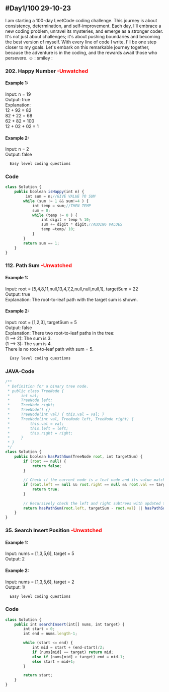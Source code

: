 
## #Day1/100 29-10-23

I am starting a 100-day LeetCode coding challenge. This journey is about consistency, determination, and self-improvement. Each day, I'll embrace a new coding problem, unravel its mysteries, and emerge as a stronger coder. It's not just about challenges; it's about pushing boundaries and becoming the best version of myself. With every line of code I write, I'll be one step closer to my goals. Let's embark on this remarkable journey together, because the adventure is in the coding, and the rewards await those who persevere. ☺️
: smiley : 


### 202. Happy Number <font color="Red"> -Unwatched </font>

#### Example 1:

Input: n = 19\
Output: true\
Explanation:\
12 + 92 = 82\
82 + 22 = 68\
62 + 82 = 100\
12 + 02 + 02 = 1

#### Example 2:
Input: n = 2\
Output: false

```bash
  Easy level coding questions
```


### Code

```javascript
class Solution {
    public boolean isHappy(int n) {
         int sum = n;//GIVE VALUE TO SUM
        while (sum != 1 && sum!=4 ) {
            int temp = sum;//THEN TEMP
            sum = 0;
            while (temp != 0 ) {
                int digit = temp % 10;
                sum += digit * digit;//ADDING VALUES
                temp =temp/ 10;
            }
        }
        return sum == 1;
    }
}
```

### 112. Path Sum <font color="Red"> -Unwatched </font>
#### Example 1:

Input: root = [5,4,8,11,null,13,4,7,2,null,null,null,1], targetSum = 22\
Output: true\
Explanation: The root-to-leaf path with the target sum is shown.

#### Example 2:
Input: root = [1,2,3], targetSum = 5\
Output: false\
Explanation: There two root-to-leaf paths in the tree:\
(1 --> 2): The sum is 3.\
(1 --> 3): The sum is 4.\
There is no root-to-leaf path with sum = 5.
```bash
  Easy level coding questions
```
### JAVA-Code

```javascript
/**
 * Definition for a binary tree node.
 * public class TreeNode {
 *     int val;
 *     TreeNode left;
 *     TreeNode right;
 *     TreeNode() {}
 *     TreeNode(int val) { this.val = val; }
 *     TreeNode(int val, TreeNode left, TreeNode right) {
 *         this.val = val;
 *         this.left = left;
 *         this.right = right;
 *     }
 * }
 */
class Solution {
    public boolean hasPathSum(TreeNode root, int targetSum) {
        if (root == null) {
            return false;
        }
        
        // Check if the current node is a leaf node and its value matches the targetSum
        if (root.left == null && root.right == null && root.val == targetSum) {
            return true;
        }
        
        // Recursively check the left and right subtrees with updated targetSum
        return hasPathSum(root.left, targetSum - root.val) || hasPathSum(root.right, targetSum - root.val);
    }
}
```

### 35. Search Insert Position <font color="Red"> -Unwatched </font>

#### Example 1:

Input: nums = [1,3,5,6], target = 5\
Output: 2

#### Example 2:
Input: nums = [1,3,5,6], target = 2\
Output: 1\
 
```bash
  Easy level coding questions
```


### Code

```javascript
class Solution {
    public int searchInsert(int[] nums, int target) {
        int start = 0;
        int end = nums.length-1;

        while (start <= end) {
            int mid = start + (end-start)/2;
            if (nums[mid] == target) return mid;
            else if (nums[mid] > target) end = mid-1;
            else start = mid+1;
        }

        return start;
    }
}
```